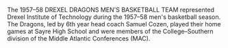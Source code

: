 The 1957–58 DREXEL DRAGONS MEN'S BASKETBALL TEAM represented Drexel Institute of Technology during the 1957–58 men's basketball season. The Dragons, led by 6th year head coach Samuel Cozen, played their home games at Sayre High School and were members of the College–Southern division of the Middle Atlantic Conferences (MAC).
